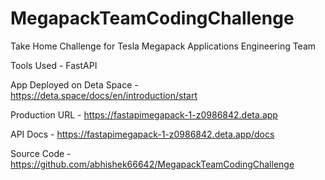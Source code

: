 # MegapackTeamCodingChallenge
Take Home Challenge for Tesla Megapack Applications Engineering Team

Tools Used - FastAPI

App Deployed on Deta Space - https://deta.space/docs/en/introduction/start

Production URL - https://fastapimegapack-1-z0986842.deta.app

API Docs - https://fastapimegapack-1-z0986842.deta.app/docs

Source Code - https://github.com/abhishek66642/MegapackTeamCodingChallenge



